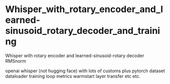 # Whisper_with_rotary_encoder_and_learned-sinusoid_rotary_decoder_and_training
Whisper with rotary encoder and learned-sinusoid-rotary decoder RMSnorm

openai whisper (not hugging face) with lots of customs plus pytorch dataset dataloader training loop metrics warmstart layer transfer etc etc.
